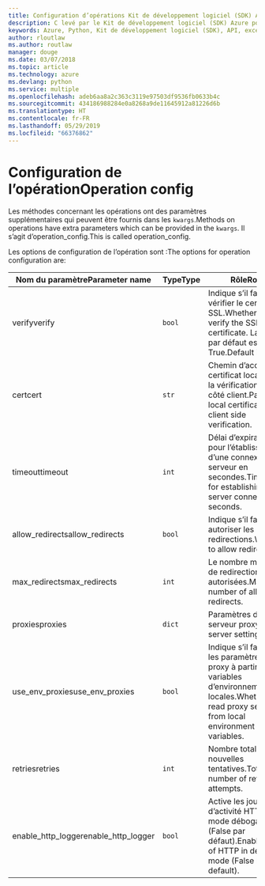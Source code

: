 ```yaml
---
title: Configuration d’opérations Kit de développement logiciel (SDK) Azure pour Python
description: C levé par le Kit de développement logiciel (SDK) Azure pour Python
keywords: Azure, Python, Kit de développement logiciel (SDK), API, exceptions
author: rloutlaw
ms.author: routlaw
manager: douge
ms.date: 03/07/2018
ms.topic: article
ms.technology: azure
ms.devlang: python
ms.service: multiple
ms.openlocfilehash: adeb6aa8a2c363c3119e97503df9536fb0633b4c
ms.sourcegitcommit: 434186988284e0a8268a9de11645912a81226d6b
ms.translationtype: HT
ms.contentlocale: fr-FR
ms.lasthandoff: 05/29/2019
ms.locfileid: "66376862"
---
```

# <a name="operation-config"></a><span data-ttu-id="2e488-104">Configuration de l’opération</span><span class="sxs-lookup"><span data-stu-id="2e488-104">Operation config</span></span> 

<span data-ttu-id="2e488-105">Les méthodes concernant les opérations ont des paramètres supplémentaires qui peuvent être fournis dans les `kwargs`.</span><span class="sxs-lookup"><span data-stu-id="2e488-105">Methods on operations have extra parameters which can be provided in the `kwargs`.</span></span> <span data-ttu-id="2e488-106">Il s’agit d’operation_config.</span><span class="sxs-lookup"><span data-stu-id="2e488-106">This is called operation_config.</span></span>

<span data-ttu-id="2e488-107">Les options de configuration de l’opération sont :</span><span class="sxs-lookup"><span data-stu-id="2e488-107">The options for operation configuration are:</span></span>

|<span data-ttu-id="2e488-108">Nom du paramètre</span><span class="sxs-lookup"><span data-stu-id="2e488-108">Parameter name</span></span>|<span data-ttu-id="2e488-109">Type</span><span class="sxs-lookup"><span data-stu-id="2e488-109">Type</span></span>|<span data-ttu-id="2e488-110">Rôle</span><span class="sxs-lookup"><span data-stu-id="2e488-110">Role</span></span>|
|----------------------|------|---------------|
| <span data-ttu-id="2e488-111">verify</span><span class="sxs-lookup"><span data-stu-id="2e488-111">verify</span></span> |`bool`|<span data-ttu-id="2e488-112">Indique s’il faut vérifier le certificat SSL.</span><span class="sxs-lookup"><span data-stu-id="2e488-112">Whether to verify the SSL certificate.</span></span> <span data-ttu-id="2e488-113">La valeur par défaut est True.</span><span class="sxs-lookup"><span data-stu-id="2e488-113">Default is True.</span></span>|
|  <span data-ttu-id="2e488-114">cert</span><span class="sxs-lookup"><span data-stu-id="2e488-114">cert</span></span> |`str`| <span data-ttu-id="2e488-115">Chemin d’accès du certificat local pour la vérification du côté client.</span><span class="sxs-lookup"><span data-stu-id="2e488-115">Path to local certificate for client side verification.</span></span>|
|  <span data-ttu-id="2e488-116">timeout</span><span class="sxs-lookup"><span data-stu-id="2e488-116">timeout</span></span> |`int`| <span data-ttu-id="2e488-117">Délai d’expiration pour l’établissement d’une connexion au serveur en secondes.</span><span class="sxs-lookup"><span data-stu-id="2e488-117">Timeout for establishing a server connection in seconds.</span></span>|
|  <span data-ttu-id="2e488-118">allow_redirects</span><span class="sxs-lookup"><span data-stu-id="2e488-118">allow_redirects</span></span> |`bool` | <span data-ttu-id="2e488-119">Indique s’il faut autoriser les redirections.</span><span class="sxs-lookup"><span data-stu-id="2e488-119">Whether to allow redirects.</span></span>|
|  <span data-ttu-id="2e488-120">max_redirects</span><span class="sxs-lookup"><span data-stu-id="2e488-120">max_redirects</span></span>  |`int`| <span data-ttu-id="2e488-121">Le nombre maximal de redirections autorisées.</span><span class="sxs-lookup"><span data-stu-id="2e488-121">Maimum number of allowed redirects.</span></span>|
|  <span data-ttu-id="2e488-122">proxies</span><span class="sxs-lookup"><span data-stu-id="2e488-122">proxies</span></span>  |`dict` |<span data-ttu-id="2e488-123">Paramètres du serveur proxy.</span><span class="sxs-lookup"><span data-stu-id="2e488-123">Proxy server settings.</span></span>|
|  <span data-ttu-id="2e488-124">use_env_proxies</span><span class="sxs-lookup"><span data-stu-id="2e488-124">use_env_proxies</span></span> |`bool` |<span data-ttu-id="2e488-125">Indique s’il faut lire les paramètres de proxy à partir de variables d’environnement locales.</span><span class="sxs-lookup"><span data-stu-id="2e488-125">Whether to read proxy settings from local environment variables.</span></span>|
|  <span data-ttu-id="2e488-126">retries</span><span class="sxs-lookup"><span data-stu-id="2e488-126">retries</span></span>  |`int` | <span data-ttu-id="2e488-127">Nombre total de nouvelles tentatives.</span><span class="sxs-lookup"><span data-stu-id="2e488-127">Total number of retry attempts.</span></span>|
|  <span data-ttu-id="2e488-128">enable_http_logger</span><span class="sxs-lookup"><span data-stu-id="2e488-128">enable_http_logger</span></span> | `bool`| <span data-ttu-id="2e488-129">Active les journaux d’activité HTTP en mode débogage (False par défaut).</span><span class="sxs-lookup"><span data-stu-id="2e488-129">Enable logs of HTTP in debug mode (False by default).</span></span>|

